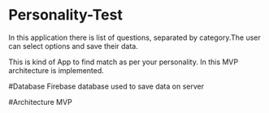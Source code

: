 # Personality-Test

In this application there is list of questions, separated by category.The user can select options and save their data.

This is kind of App to find match as per your personality. 
In this MVP architecture is implemented.

#Database
Firebase database used to save data on server

#Architecture
MVP



